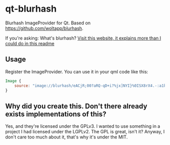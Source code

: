 # qt-blurhash
Blurhash ImageProvider for Qt. Based on https://github.com/woltapp/blurhash.

If you're asking: What's blurhash? [Visit this website, it explains more than I could do in this readme](https://blurha.sh/) 

## Usage
Register the ImageProvider. You can use it in your qml code like this:
```qml
Image {
    source: "image://blurhash/eACjR;00?aRQ-qD+i?%jx]NYI}%0ISX8rX4.-:a1kEIUrpN2o|WYw["
}
```
## Why did you create this. Don't there already exists implementations of this?
Yes, and they're licensed under the GPLv3. I wanted to use something in a project
I had licensed under the LGPLv2. The GPL is great, isn't it? Anyway, I don't care too much about it,
that's why it's under the MIT.
